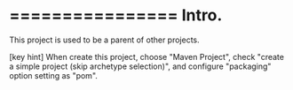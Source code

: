 ================
	Intro.
================

This project is used to be a parent of other projects.

[key hint]
When create this project, choose "Maven Project", check "create a simple project (skip archetype selection)", and configure "packaging" option setting as "pom".

